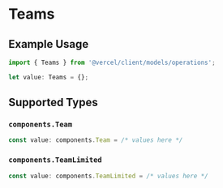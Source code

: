 # Teams

## Example Usage

```typescript
import { Teams } from '@vercel/client/models/operations';

let value: Teams = {};
```

## Supported Types

### `components.Team`

```typescript
const value: components.Team = /* values here */
```

### `components.TeamLimited`

```typescript
const value: components.TeamLimited = /* values here */
```
